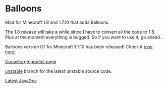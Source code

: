 # Balloons
Mod for Minecraft 1.8 and 1.7.10 that adds Balloons.

The 1.8 release will take a while since I have to convert all the code to 1.8. Plus at the moment everything is bugged. So if you want to use it, go ahead.

Balloons version 0.1 for Minecraft 1.7.10 has been released! Check it <a href="http://zanyleonic.github.io/Balloons/">over here!</a>

<a href="http://minecraft.curseforge.com/mc-mods/233770-balloons-mod">CurseForge project page</a>

<a href="http://github.com/ZanyLeonic/Balloons/tree/unstable">unstable</a> branch for the latest unstable source code.

<a href="http://ZanyLeonic.github.io/Balloons/doc/1.7.10">Latest JavaDoc</a>

